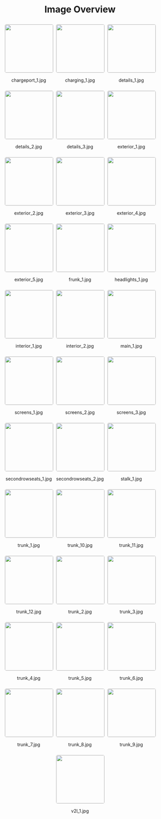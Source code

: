 <style>
    .image-gallery {
        display: flex;
        flex-wrap: wrap;
        gap: 10px;
        justify-content: center;
        padding: 10px;
    }
    .image-gallery img {
        width: 150px;
        height: auto;
        border: 1px solid #ddd;
        border-radius: 5px;
    }
    .image-gallery div {
        flex: 1 1 calc(33.333% - 20px); /* Three images per row on large screens */
        max-width: 150px;
        text-align: center;
    }
    @media (max-width: 768px) {
        .image-gallery div {
            flex: 1 1 calc(50% - 20px); /* Two images per row on medium screens */
        }
    }
    @media (max-width: 480px) {
        .image-gallery div {
            flex: 1 1 100%; /* One image per row on small screens */
        }
    }
</style>
<h1 style ="text-align: center;"> Image Overview </h1> <div class="image-gallery">
<div>
<img src="https://media.evkx.net/multimedia/models/chevrolet/silverado_ev/silverado_ev_srt/chargeport_1_st.jpg">
<p>chargeport_1.jpg</p>
</div>
<div>
<img src="https://media.evkx.net/multimedia/models/chevrolet/silverado_ev/silverado_ev_srt/charging_1_st.jpg">
<p>charging_1.jpg</p>
</div>
<div>
<img src="https://media.evkx.net/multimedia/models/chevrolet/silverado_ev/silverado_ev_srt/details_1_st.jpg">
<p>details_1.jpg</p>
</div>
<div>
<img src="https://media.evkx.net/multimedia/models/chevrolet/silverado_ev/silverado_ev_srt/details_2_st.jpg">
<p>details_2.jpg</p>
</div>
<div>
<img src="https://media.evkx.net/multimedia/models/chevrolet/silverado_ev/silverado_ev_srt/details_3_st.jpg">
<p>details_3.jpg</p>
</div>
<div>
<img src="https://media.evkx.net/multimedia/models/chevrolet/silverado_ev/silverado_ev_srt/exterior_1_st.jpg">
<p>exterior_1.jpg</p>
</div>
<div>
<img src="https://media.evkx.net/multimedia/models/chevrolet/silverado_ev/silverado_ev_srt/exterior_2_st.jpg">
<p>exterior_2.jpg</p>
</div>
<div>
<img src="https://media.evkx.net/multimedia/models/chevrolet/silverado_ev/silverado_ev_srt/exterior_3_st.jpg">
<p>exterior_3.jpg</p>
</div>
<div>
<img src="https://media.evkx.net/multimedia/models/chevrolet/silverado_ev/silverado_ev_srt/exterior_4_st.jpg">
<p>exterior_4.jpg</p>
</div>
<div>
<img src="https://media.evkx.net/multimedia/models/chevrolet/silverado_ev/silverado_ev_srt/exterior_5_st.jpg">
<p>exterior_5.jpg</p>
</div>
<div>
<img src="https://media.evkx.net/multimedia/models/chevrolet/silverado_ev/silverado_ev_srt/frunk_1_st.jpg">
<p>frunk_1.jpg</p>
</div>
<div>
<img src="https://media.evkx.net/multimedia/models/chevrolet/silverado_ev/silverado_ev_srt/headlights_1_st.jpg">
<p>headlights_1.jpg</p>
</div>
<div>
<img src="https://media.evkx.net/multimedia/models/chevrolet/silverado_ev/silverado_ev_srt/interior_1_st.jpg">
<p>interior_1.jpg</p>
</div>
<div>
<img src="https://media.evkx.net/multimedia/models/chevrolet/silverado_ev/silverado_ev_srt/interior_2_st.jpg">
<p>interior_2.jpg</p>
</div>
<div>
<img src="https://media.evkx.net/multimedia/models/chevrolet/silverado_ev/silverado_ev_srt/main_1_st.jpg">
<p>main_1.jpg</p>
</div>
<div>
<img src="https://media.evkx.net/multimedia/models/chevrolet/silverado_ev/silverado_ev_srt/screens_1_st.jpg">
<p>screens_1.jpg</p>
</div>
<div>
<img src="https://media.evkx.net/multimedia/models/chevrolet/silverado_ev/silverado_ev_srt/screens_2_st.jpg">
<p>screens_2.jpg</p>
</div>
<div>
<img src="https://media.evkx.net/multimedia/models/chevrolet/silverado_ev/silverado_ev_srt/screens_3_st.jpg">
<p>screens_3.jpg</p>
</div>
<div>
<img src="https://media.evkx.net/multimedia/models/chevrolet/silverado_ev/silverado_ev_srt/secondrowseats_1_st.jpg">
<p>secondrowseats_1.jpg</p>
</div>
<div>
<img src="https://media.evkx.net/multimedia/models/chevrolet/silverado_ev/silverado_ev_srt/secondrowseats_2_st.jpg">
<p>secondrowseats_2.jpg</p>
</div>
<div>
<img src="https://media.evkx.net/multimedia/models/chevrolet/silverado_ev/silverado_ev_srt/stalk_1_st.jpg">
<p>stalk_1.jpg</p>
</div>
<div>
<img src="https://media.evkx.net/multimedia/models/chevrolet/silverado_ev/silverado_ev_srt/trunk_1_st.jpg">
<p>trunk_1.jpg</p>
</div>
<div>
<img src="https://media.evkx.net/multimedia/models/chevrolet/silverado_ev/silverado_ev_srt/trunk_10_st.jpg">
<p>trunk_10.jpg</p>
</div>
<div>
<img src="https://media.evkx.net/multimedia/models/chevrolet/silverado_ev/silverado_ev_srt/trunk_11_st.jpg">
<p>trunk_11.jpg</p>
</div>
<div>
<img src="https://media.evkx.net/multimedia/models/chevrolet/silverado_ev/silverado_ev_srt/trunk_12_st.jpg">
<p>trunk_12.jpg</p>
</div>
<div>
<img src="https://media.evkx.net/multimedia/models/chevrolet/silverado_ev/silverado_ev_srt/trunk_2_st.jpg">
<p>trunk_2.jpg</p>
</div>
<div>
<img src="https://media.evkx.net/multimedia/models/chevrolet/silverado_ev/silverado_ev_srt/trunk_3_st.jpg">
<p>trunk_3.jpg</p>
</div>
<div>
<img src="https://media.evkx.net/multimedia/models/chevrolet/silverado_ev/silverado_ev_srt/trunk_4_st.jpg">
<p>trunk_4.jpg</p>
</div>
<div>
<img src="https://media.evkx.net/multimedia/models/chevrolet/silverado_ev/silverado_ev_srt/trunk_5_st.jpg">
<p>trunk_5.jpg</p>
</div>
<div>
<img src="https://media.evkx.net/multimedia/models/chevrolet/silverado_ev/silverado_ev_srt/trunk_6_st.jpg">
<p>trunk_6.jpg</p>
</div>
<div>
<img src="https://media.evkx.net/multimedia/models/chevrolet/silverado_ev/silverado_ev_srt/trunk_7_st.jpg">
<p>trunk_7.jpg</p>
</div>
<div>
<img src="https://media.evkx.net/multimedia/models/chevrolet/silverado_ev/silverado_ev_srt/trunk_8_st.jpg">
<p>trunk_8.jpg</p>
</div>
<div>
<img src="https://media.evkx.net/multimedia/models/chevrolet/silverado_ev/silverado_ev_srt/trunk_9_st.jpg">
<p>trunk_9.jpg</p>
</div>
<div>
<img src="https://media.evkx.net/multimedia/models/chevrolet/silverado_ev/silverado_ev_srt/v2l_1_st.jpg">
<p>v2l_1.jpg</p>
</div>
</div>
